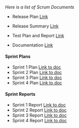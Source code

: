 *Here is a list of Scrum Documents*

- Release Plan [Link](https://docs.google.com/document/d/1As_NxFEMY9xPRGsHM9bI7ebfgVZGopKb2B2A2lRf7gs/edit?usp=sharing)

- Release Summary [Link](https://docs.google.com/document/d/142CGFKdrinSs72_qesF6F0-xMslx27LQWTe_ZkDbM04/edit?usp=drive_link)

- Test Plan and Report [Link](https://docs.google.com/document/d/1Ah53S7TgB5EUskbqVwajecYvEnH1D3uSGjdr90Pn_K8/edit?usp=drive_link)

- Documentation  [Link](https://docs.google.com/document/d/1dd_ruJQqNV40VKTFdwuemyHw9EXxPumgxWstkTUJVd8/edit?usp=sharing)

#### Sprint Plans
- Sprint 1 Plan [Link to doc](https://docs.google.com/document/d/15jwBSaielChRLcK-Koyaf803fupRi1IbTyJAVrrgpMg/edit?usp=drive_link)
- Sprint 2 Plan [Link to doc](https://docs.google.com/document/d/11DG34Fe_YW_riJTNdLf3CCrTKzMlP0da-9o4tK1vOCk/edit?usp=drive_link)
- Sprint 3 Plan [Link to doc](https://docs.google.com/document/d/13sxjUI1QfP7Jq2Bbl-RVmGvfIqI4X8dJjbl-VAX5YuY/edit?usp=drive_link)
- Sprint 4 Plan [Link to doc](https://docs.google.com/document/d/1k9InNjZY7q-Cs_030m-1arnaIOdQQx05bSwVesGy5cA/edit?usp=drive_link)

#### Sprint Reports
- Sprint 1 Report [Link to doc](https://docs.google.com/document/d/1GCeZyu-fTxhN_8WAkq7EcfMIwdKRx6KFPQ6BDrJZZq0/edit?usp=sharing)
- Sprint 2 Report [Link to doc](https://docs.google.com/document/d/1RcbA8d-zNNRHJizZ3Ly5FIKXrDNWrRtgQRisWOsSs4s/edit?usp=drive_link)
- Sprint 3 Report [Link to doc](https://docs.google.com/document/d/1J1bmEJ_WUlRc8vcwPROs1obCTrxI1jXaNF0M7UOp_lM/edit?usp=drive_link)
- Sprint 4 Report [Link to doc](https://docs.google.com/document/d/1M0hppfKbHLq32-pSFgfGV0qtrRVjbfvBeQtKQiOJCcY/edit?usp=drive_link)

